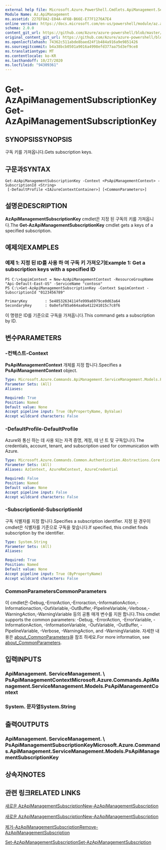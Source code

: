 ```yaml
---
external help file: Microsoft.Azure.PowerShell.Cmdlets.ApiManagement.ServiceManagement.dll-Help.xml
Module Name: Az.ApiManagement
ms.assetid: 227EF8A2-E04A-4F6B-B66E-E77F1276A7E4
online version: https://docs.microsoft.com/en-us/powershell/module/az.apimanagement/get-azapimanagementsubscriptionkey
schema: 2.0.0
content_git_url: https://github.com/Azure/azure-powershell/blob/master/src/ApiManagement/ApiManagement/help/Get-AzApiManagementSubscriptionKey.md
original_content_git_url: https://github.com/Azure/azure-powershell/blob/master/src/ApiManagement/ApiManagement/help/Get-AzApiManagementSubscriptionKey.md
ms.openlocfilehash: 74362c511abde8baed24f1b484a916a9e9851426
ms.sourcegitcommit: b4a38bcb0501a9016a4998efd377aa75d3ef9ce8
ms.translationtype: MT
ms.contentlocale: ko-KR
ms.lasthandoff: 10/27/2020
ms.locfileid: "94309361"
---
```

# <span data-ttu-id="67dea-101">Get-AzApiManagementSubscriptionKey</span><span class="sxs-lookup"><span data-stu-id="67dea-101">Get-AzApiManagementSubscriptionKey</span></span>

## <span data-ttu-id="67dea-102">SYNOPSIS</span><span class="sxs-lookup"><span data-stu-id="67dea-102">SYNOPSIS</span></span>
<span data-ttu-id="67dea-103">구독 키를 가져옵니다.</span><span class="sxs-lookup"><span data-stu-id="67dea-103">Gets subscription keys.</span></span>

## <span data-ttu-id="67dea-104">구문과</span><span class="sxs-lookup"><span data-stu-id="67dea-104">SYNTAX</span></span>

```
Get-AzApiManagementSubscriptionKey -Context <PsApiManagementContext> -SubscriptionId <String>
 [-DefaultProfile <IAzureContextContainer>] [<CommonParameters>]
```

## <span data-ttu-id="67dea-105">설명은</span><span class="sxs-lookup"><span data-stu-id="67dea-105">DESCRIPTION</span></span>
<span data-ttu-id="67dea-106">**AzApiManagementSubscriptionKey** cmdlet은 지정 된 구독의 키를 가져옵니다.</span><span class="sxs-lookup"><span data-stu-id="67dea-106">The **Get-AzApiManagementSubscriptionKey** cmdlet gets a keys of a specified subscription.</span></span>

## <span data-ttu-id="67dea-107">예제의</span><span class="sxs-lookup"><span data-stu-id="67dea-107">EXAMPLES</span></span>

### <span data-ttu-id="67dea-108">예제 1: 지정 된 ID를 사용 하 여 구독 키 가져오기</span><span class="sxs-lookup"><span data-stu-id="67dea-108">Example 1: Get a subscription keys with a specified ID</span></span>
```
PS C:\>$apimContext = New-AzApiManagementContext -ResourceGroupName "Api-Default-East-US" -ServiceName "contoso"
PS C:\>Get-AzApiManagementSubscriptionKey -Context $apimContext -SubscriptionId "0123456789"

PrimaryKey        : 5e48532634114fe999a6979ce0d63a64
SecondaryKey      : 0a8efaf85a664aa0a412241015c7c8f6
```

<span data-ttu-id="67dea-109">이 명령은 ID를 기준으로 구독을 가져옵니다.</span><span class="sxs-lookup"><span data-stu-id="67dea-109">This command gets a subscription by ID.</span></span>

## <span data-ttu-id="67dea-110">변수</span><span class="sxs-lookup"><span data-stu-id="67dea-110">PARAMETERS</span></span>

### <span data-ttu-id="67dea-111">-컨텍스트</span><span class="sxs-lookup"><span data-stu-id="67dea-111">-Context</span></span>
<span data-ttu-id="67dea-112">**PsApiManagementContext** 개체를 지정 합니다.</span><span class="sxs-lookup"><span data-stu-id="67dea-112">Specifies a **PsApiManagementContext** object.</span></span>

```yaml
Type: Microsoft.Azure.Commands.ApiManagement.ServiceManagement.Models.PsApiManagementContext
Parameter Sets: (All)
Aliases:

Required: True
Position: Named
Default value: None
Accept pipeline input: True (ByPropertyName, ByValue)
Accept wildcard characters: False
```

### <span data-ttu-id="67dea-113">-DefaultProfile</span><span class="sxs-lookup"><span data-stu-id="67dea-113">-DefaultProfile</span></span>
<span data-ttu-id="67dea-114">Azure와 통신 하는 데 사용 되는 자격 증명, 계정, 테 넌 트 및 구독입니다.</span><span class="sxs-lookup"><span data-stu-id="67dea-114">The credentials, account, tenant, and subscription used for communication with Azure.</span></span>

```yaml
Type: Microsoft.Azure.Commands.Common.Authentication.Abstractions.Core.IAzureContextContainer
Parameter Sets: (All)
Aliases: AzContext, AzureRmContext, AzureCredential

Required: False
Position: Named
Default value: None
Accept pipeline input: False
Accept wildcard characters: False
```

### <span data-ttu-id="67dea-115">-SubscriptionId</span><span class="sxs-lookup"><span data-stu-id="67dea-115">-SubscriptionId</span></span>
<span data-ttu-id="67dea-116">구독 식별자를 지정 합니다.</span><span class="sxs-lookup"><span data-stu-id="67dea-116">Specifies a subscription identifier.</span></span>
<span data-ttu-id="67dea-117">지정 된 경우이 cmdlet은 식별자를 기준으로 구독을 찾습니다.</span><span class="sxs-lookup"><span data-stu-id="67dea-117">If specified, this cmdlet finds subscription by the identifier.</span></span>

```yaml
Type: System.String
Parameter Sets: (All)
Aliases:

Required: True
Position: Named
Default value: None
Accept pipeline input: True (ByPropertyName)
Accept wildcard characters: False
```

### <span data-ttu-id="67dea-118">CommonParameters</span><span class="sxs-lookup"><span data-stu-id="67dea-118">CommonParameters</span></span>
<span data-ttu-id="67dea-119">이 cmdlet은-Debug,-ErrorAction,-Erroraction,-InformationAction,-Informationaction,-OutVariable,-OutBuffer,-PipelineVariable,-Verbose,-WarningAction,-WarningVariable 등의 공통 매개 변수를 지원 합니다.</span><span class="sxs-lookup"><span data-stu-id="67dea-119">This cmdlet supports the common parameters: -Debug, -ErrorAction, -ErrorVariable, -InformationAction, -InformationVariable, -OutVariable, -OutBuffer, -PipelineVariable, -Verbose, -WarningAction, and -WarningVariable.</span></span> <span data-ttu-id="67dea-120">자세한 내용은 [about_CommonParameters](http://go.microsoft.com/fwlink/?LinkID=113216)을 참조 하세요.</span><span class="sxs-lookup"><span data-stu-id="67dea-120">For more information, see [about_CommonParameters](http://go.microsoft.com/fwlink/?LinkID=113216).</span></span>

## <span data-ttu-id="67dea-121">입력</span><span class="sxs-lookup"><span data-stu-id="67dea-121">INPUTS</span></span>

### <span data-ttu-id="67dea-122">ApiManagement. ServiceManagement. \ PsApiManagementContext</span><span class="sxs-lookup"><span data-stu-id="67dea-122">Microsoft.Azure.Commands.ApiManagement.ServiceManagement.Models.PsApiManagementContext</span></span>

### <span data-ttu-id="67dea-123">System. 문자열</span><span class="sxs-lookup"><span data-stu-id="67dea-123">System.String</span></span>

## <span data-ttu-id="67dea-124">출력</span><span class="sxs-lookup"><span data-stu-id="67dea-124">OUTPUTS</span></span>

### <span data-ttu-id="67dea-125">ApiManagement. ServiceManagement. \ PsApiManagementSubscriptionKey</span><span class="sxs-lookup"><span data-stu-id="67dea-125">Microsoft.Azure.Commands.ApiManagement.ServiceManagement.Models.PsApiManagementSubscriptionKey</span></span>

## <span data-ttu-id="67dea-126">상속자</span><span class="sxs-lookup"><span data-stu-id="67dea-126">NOTES</span></span>

## <span data-ttu-id="67dea-127">관련 링크</span><span class="sxs-lookup"><span data-stu-id="67dea-127">RELATED LINKS</span></span>

[<span data-ttu-id="67dea-128">새로운 AzApiManagementSubscription</span><span class="sxs-lookup"><span data-stu-id="67dea-128">New-AzApiManagementSubscription</span></span>](./Get-AzApiManagementSubscription.md)

[<span data-ttu-id="67dea-129">새로운 AzApiManagementSubscription</span><span class="sxs-lookup"><span data-stu-id="67dea-129">New-AzApiManagementSubscription</span></span>](./New-AzApiManagementSubscription.md)

[<span data-ttu-id="67dea-130">제거-AzApiManagementSubscription</span><span class="sxs-lookup"><span data-stu-id="67dea-130">Remove-AzApiManagementSubscription</span></span>](./Remove-AzApiManagementSubscription.md)

[<span data-ttu-id="67dea-131">Set-AzApiManagementSubscription</span><span class="sxs-lookup"><span data-stu-id="67dea-131">Set-AzApiManagementSubscription</span></span>](./Set-AzApiManagementSubscription.md)


